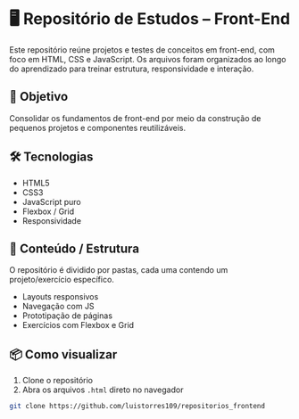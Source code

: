 # 🖥️ Repositório de Estudos – Front-End

Este repositório reúne projetos e testes de conceitos em front-end, com foco em HTML, CSS e JavaScript. Os arquivos foram organizados ao longo do aprendizado para treinar estrutura, responsividade e interação.

## 🧠 Objetivo

Consolidar os fundamentos de front-end por meio da construção de pequenos projetos e componentes reutilizáveis.

## 🛠️ Tecnologias

- HTML5
- CSS3
- JavaScript puro
- Flexbox / Grid
- Responsividade

## 📂 Conteúdo / Estrutura

O repositório é dividido por pastas, cada uma contendo um projeto/exercício específico.

- Layouts responsivos
- Navegação com JS
- Prototipação de páginas
- Exercícios com Flexbox e Grid

## 📦 Como visualizar

1. Clone o repositório
2. Abra os arquivos `.html` direto no navegador

```bash
git clone https://github.com/luistorres109/repositorios_frontend
```

